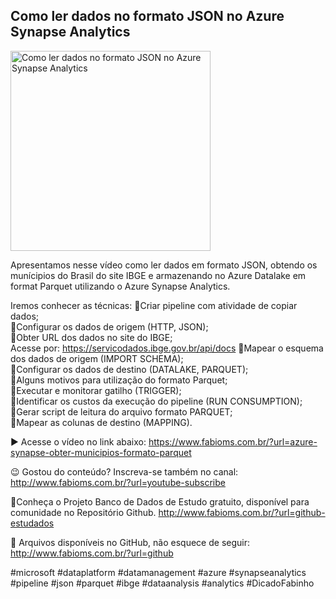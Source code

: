 ## Como ler dados no formato JSON no Azure Synapse Analytics

<img src="https://fabioms.com.br/uploads/youtube/uU9WbUUd9KQ.png" alt="Como ler dados no formato JSON no Azure Synapse Analytics" title="Azure Synapse Analytics" width="320"/>

Apresentamos nesse vídeo como ler dados em formato JSON, obtendo os munícipios do Brasil do site IBGE e armazenando no Azure Datalake em format Parquet utilizando o Azure Synapse Analytics.

Iremos conhecer as técnicas:
🔹Criar pipeline com atividade de copiar dados;  
🔹Configurar os dados de origem (HTTP, JSON);  
🔹Obter URL dos dados no site do IBGE;  
Acesse por: https://servicodados.ibge.gov.br/api/docs
🔹Mapear o esquema dos dados de origem (IMPORT SCHEMA);  
🔹Configurar os dados de destino (DATALAKE, PARQUET);  
🔹Alguns motivos para utilização do formato Parquet;  
🔹Executar e monitorar gatilho (TRIGGER);  
🔹Identificar os custos da execução do pipeline (RUN CONSUMPTION);  
🔹Gerar script de leitura do arquivo formato PARQUET;  
🔹Mapear as colunas de destino (MAPPING).  

▶️ Acesse o vídeo no link abaixo:
https://www.fabioms.com.br/?url=azure-synapse-obter-municipios-formato-parquet

😉 Gostou do conteúdo? Inscreva-se também no canal:
http://www.fabioms.com.br/?url=youtube-subscribe

🎁Conheça o Projeto Banco de Dados de Estudo gratuito, disponível para comunidade no Repositório Github.
http://www.fabioms.com.br/?url=github-estudados

📁 Arquivos disponíveis no GitHub, não esquece de seguir:
http://www.fabioms.com.br/?url=github

#microsoft #dataplatform #datamanagement #azure #synapseanalytics #pipeline  #json #parquet #ibge #dataanalysis #analytics  #DicadoFabinho